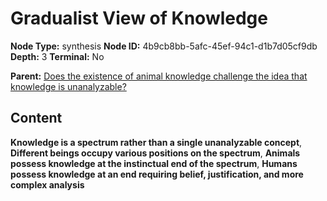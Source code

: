 # Gradualist View of Knowledge

**Node Type:** synthesis
**Node ID:** 4b9cb8bb-5afc-45ef-94c1-d1b7d05cf9db
**Depth:** 3
**Terminal:** No

**Parent:** [Does the existence of animal knowledge challenge the idea that knowledge is unanalyzable?](does-the-existence-of-animal-knowledge-challenge-the-idea-that-knowledge-is-unanalyzable.md)

## Content

**Knowledge is a spectrum rather than a single unanalyzable concept**, **Different beings occupy various positions on the spectrum**, **Animals possess knowledge at the instinctual end of the spectrum**, **Humans possess knowledge at an end requiring belief, justification, and more complex analysis**
